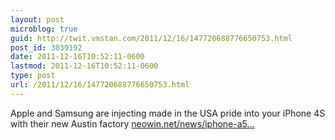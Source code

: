 ```yaml
---
layout: post
microblog: true
guid: http://twit.vmstan.com/2011/12/16/147720688776650753.html
post_id: 3039192
date: 2011-12-16T10:52:11-0600
lastmod: 2011-12-16T10:52:11-0600
type: post
url: /2011/12/16/147720688776650753.html
---
```

Apple and Samsung are injecting made in the USA pride into your iPhone 4S with their new Austin factory <a href="http://www.neowin.net/news/iphone-a5-now-made-deep-in-the-heart-of-texas">neowin.net/news/iphone-a5…</a>
